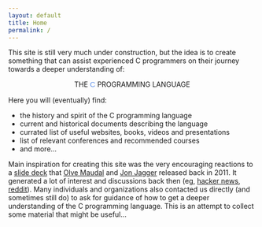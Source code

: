 ```yaml
---
layout: default
title: Home
permalink: /
---
```


This site is still very much under construction, but the idea is to create something that can assist experienced C programmers on their journey towards a deeper understanding of:

<center>THE <span style="font-family: 'Archivo Black', sans-serif; color: cornflowerblue; font-size: 1.1em">C</span> PROGRAMMING LANGUAGE</center>

<p/>
Here you will (eventually) find:

- the history and spirit of the C programming language
- current and historical documents describing the language
- currated list of useful websites, books, videos and presentations
- list of relevant conferences and recommended courses
- and more...

Main inspiration for creating this site was the very encouraging reactions to a [slide deck](https://www.slideshare.net/olvemaudal/deep-c) that [Olve Maudal](https://olvemaudal.com) and [Jon Jagger](http://jonjagger.blogspot.com/) released back in 2011. It generated a lot of interest and discussions back then (eg, [hacker news](https://news.ycombinator.com/item?id=3093323), [reddit](https://www.reddit.com/r/programming/comments/l6yn1/deep_c_and_c_slides/)). Many individuals and organizations also contacted us directly (and sometimes still do) to ask for guidance of how to get a deeper understanding of the C programming language. This is an attempt to collect some material that might be useful...
